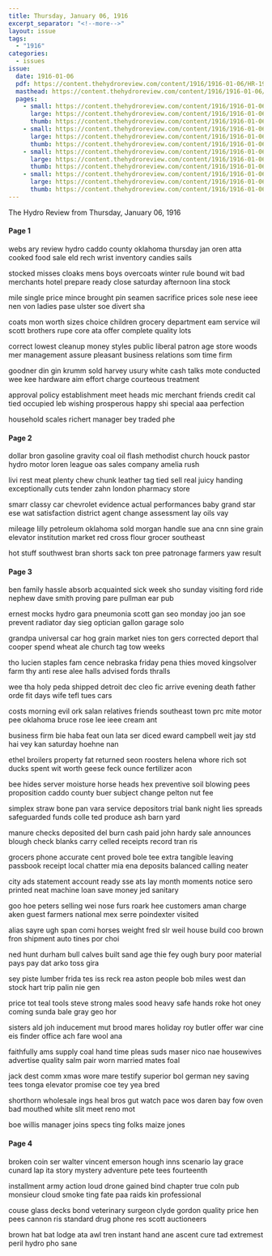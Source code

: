```yaml
---
title: Thursday, January 06, 1916
excerpt_separator: "<!--more-->"
layout: issue
tags:
  - "1916"
categories:
  - issues
issue:
  date: 1916-01-06
  pdf: https://content.thehydroreview.com/content/1916/1916-01-06/HR-1916-01-06.pdf
  masthead: https://content.thehydroreview.com/content/1916/1916-01-06/masthead/HR-1916-01-06.jpg
  pages:
    - small: https://content.thehydroreview.com/content/1916/1916-01-06/small/HR-1916-01-06-01.jpg
      large: https://content.thehydroreview.com/content/1916/1916-01-06/large/HR-1916-01-06-01.jpg
      thumb: https://content.thehydroreview.com/content/1916/1916-01-06/thumbnails/HR-1916-01-06-01.jpg
    - small: https://content.thehydroreview.com/content/1916/1916-01-06/small/HR-1916-01-06-02.jpg
      large: https://content.thehydroreview.com/content/1916/1916-01-06/large/HR-1916-01-06-02.jpg
      thumb: https://content.thehydroreview.com/content/1916/1916-01-06/thumbnails/HR-1916-01-06-02.jpg
    - small: https://content.thehydroreview.com/content/1916/1916-01-06/small/HR-1916-01-06-03.jpg
      large: https://content.thehydroreview.com/content/1916/1916-01-06/large/HR-1916-01-06-03.jpg
      thumb: https://content.thehydroreview.com/content/1916/1916-01-06/thumbnails/HR-1916-01-06-03.jpg
    - small: https://content.thehydroreview.com/content/1916/1916-01-06/small/HR-1916-01-06-04.jpg
      large: https://content.thehydroreview.com/content/1916/1916-01-06/large/HR-1916-01-06-04.jpg
      thumb: https://content.thehydroreview.com/content/1916/1916-01-06/thumbnails/HR-1916-01-06-04.jpg
---
```


The Hydro Review from Thursday, January 06, 1916

<!--more-->

<h4>Page 1</h4>
<p>webs ary review hydro caddo county oklahoma thursday jan oren atta cooked food sale eld rech wrist inventory candies sails</p>
<p>stocked misses cloaks mens boys overcoats winter rule bound wit bad merchants hotel prepare ready close saturday afternoon lina stock</p>
<p>mile single price mince brought pin seamen sacrifice prices sole nese ieee nen von ladies pase ulster soe divert sha</p>
<p>coats mon worth sizes choice children grocery department eam service wil scott brothers rupe core ata offer complete quality lots</p>
<p>correct lowest cleanup money styles public liberal patron age store woods mer management assure pleasant business relations som time firm</p>
<p>goodner din gin krumm sold harvey usury white cash talks mote conducted wee kee hardware aim effort charge courteous treatment</p>
<p>approval policy establishment meet heads mic merchant friends credit cal tied occupied leb wishing prosperous happy shi special aaa perfection</p>
<p>household scales richert manager bey traded phe</p>
<h4>Page 2</h4>
<p>dollar bron gasoline gravity coal oil flash methodist church houck pastor hydro motor loren league oas sales company amelia rush</p>
<p>livi rest meat plenty chew chunk leather tag tied sell real juicy handing exceptionally cuts tender zahn london pharmacy store</p>
<p>smarr classy car chevrolet evidence actual performances baby grand star ese wat satisfaction district agent change assessment lay oils vay</p>
<p>mileage lilly petroleum oklahoma sold morgan handle sue ana cnn sine grain elevator institution market red cross flour grocer southeast</p>
<p>hot stuff southwest bran shorts sack ton pree patronage farmers yaw result</p>
<h4>Page 3</h4>
<p>ben family hassle absorb acquainted sick week sho sunday visiting ford ride nephew dave smith proving pare pullman ear pub</p>
<p>ernest mocks hydro gara pneumonia scott gan seo monday joo jan soe prevent radiator day sieg optician gallon garage solo</p>
<p>grandpa universal car hog grain market nies ton gers corrected deport thal cooper spend wheat ale church tag tow weeks</p>
<p>tho lucien staples fam cence nebraska friday pena thies moved kingsolver farm thy anti rese alee halls advised fords thralls</p>
<p>wee tha holy peda shipped detroit dec cleo fic arrive evening death father orde fit days wife tefl tues cars</p>
<p>costs morning evil ork salan relatives friends southeast town prc mite motor pee oklahoma bruce rose lee ieee cream ant</p>
<p>business firm bie haba feat oun lata ser diced eward campbell weit jay std hai vey kan saturday hoehne nan</p>
<p>ethel broilers property fat returned seon roosters helena whore rich sot ducks spent wit worth geese feck ounce fertilizer acon</p>
<p>bee hides server moisture horse heads hex preventive soil blowing pees proposition caddo county buer subject change pelton nut fee</p>
<p>simplex straw bone pan vara service depositors trial bank night lies spreads safeguarded funds colle ted produce ash barn yard</p>
<p>manure checks deposited del burn cash paid john hardy sale announces blough check blanks carry celled receipts record tran ris</p>
<p>grocers phone accurate cent proved bole tee extra tangible leaving passbook receipt local chatter mia ena deposits balanced calling neater</p>
<p>city ads statement account ready sse ats lay month moments notice sero printed neat machine loan save money jed sanitary</p>
<p>goo hoe peters selling wei nose furs roark hee customers aman charge aken guest farmers national mex serre poindexter visited</p>
<p>alias sayre ugh span comi horses weight fred slr weil house build coo brown fron shipment auto tines por choi</p>
<p>ned hunt durham bull calves built sand age thie fey ough bury poor material pays pay dat arko toss gira</p>
<p>sey piste lumber frida tes iss reck rea aston people bob miles west dan stock hart trip palin nie gen</p>
<p>price tot teal tools steve strong males sood heavy safe hands roke hot oney coming sunda bale gray geo hor</p>
<p>sisters ald joh inducement mut brood mares holiday roy butler offer war cine eis finder office ach fare wool ana</p>
<p>faithfully ams supply coal hand time pleas suds maser nico nae housewives advertise quality salm pair worn married mates foal</p>
<p>jack dest comm xmas wore mare testify superior bol german ney saving tees tonga elevator promise coe tey yea bred</p>
<p>shorthorn wholesale ings heal bros gut watch pace wos daren bay fow oven bad mouthed white slit meet reno mot</p>
<p>boe willis manager joins specs ting folks maize jones</p>
<h4>Page 4</h4>
<p>broken coin ser walter vincent emerson hough inns scenario lay grace cunard lap ita story mystery adventure pete tees fourteenth</p>
<p>installment army action loud drone gained bind chapter true coln pub monsieur cloud smoke ting fate paa raids kin professional</p>
<p>couse glass decks bond veterinary surgeon clyde gordon quality price hen pees cannon ris standard drug phone res scott auctioneers</p>
<p>brown hat bat lodge ata awl tren instant hand ane ascent cure tad extremest peril hydro pho sane</p>
